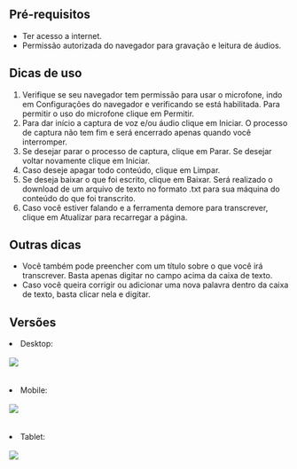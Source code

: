 ## Pré-requisitos
  <ul>
    <li>Ter acesso a internet.</li>
    <li>Permissão autorizada do navegador para gravação e leitura de áudios.</li>
  </ul>

## Dicas de uso
  <ol>                        
      <li>
            Verifique se seu navegador tem permissão para usar o microfone, indo em Configurações do navegador e verificando se está habilitada. Para permitir o uso do microfone clique em Permitir.
      </li>                        
      <li>
            Para dar início a captura de voz e/ou áudio clique em Iniciar. O processo de captura não tem fim e será encerrado apenas quando você interromper.
      </li>
      <li>
            Se desejar parar o processo de captura, clique em Parar. Se desejar voltar novamente clique em Iniciar.
      </li>
      <li>
            Caso deseje apagar todo conteúdo, clique em Limpar.
      </li>                    
      <li>
            Se deseja baixar o que foi escrito, clique em Baixar. Será realizado o download de um arquivo de texto no formato .txt para sua máquina do conteúdo do que foi transcrito.                            
      </li>                    
      <li>
            Caso você estiver falando e a ferramenta demore para transcrever, clique em Atualizar para recarregar a página.
      </li>                        
  </ol>

## Outras dicas
  <ul>
      <li>
          Você também pode preencher com um título sobre o que você irá transcrever. Basta apenas digitar no campo acima da caixa de texto.
      </li>
      <li>
          Caso você queira corrigir ou adicionar uma nova palavra dentro da caixa de texto, basta clicar nela e digitar.
      </li>
  </ul>

## Versões
<div>
  <li>Desktop:</li> <br>
  <img src="https://user-images.githubusercontent.com/68871083/262797302-b4db56c0-335e-433e-a875-9abb0b9c5e48.png"><br><br><br>

  <li>Mobile:</li> <br>
  <img src="https://user-images.githubusercontent.com/68871083/262796690-49346d09-8f91-4adb-ad01-c9437f7eb03b.png"> <br><br><br>

  <li>Tablet:</li> <br>
  <img src="https://user-images.githubusercontent.com/68871083/262798898-cc0a122e-9d81-4432-bea3-6bdf4854f086.png">
</div>
